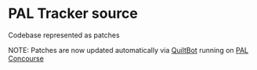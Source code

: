 # PAL Tracker source

Codebase represented as patches

NOTE: Patches are now updated automatically via [QuiltBot](https://github.com/noizwaves/quiltbot) running on [PAL Concourse](https://concourse.pal.pivotal.io/teams/pal-bots/pipelines/pal-tracker-quiltbot)
